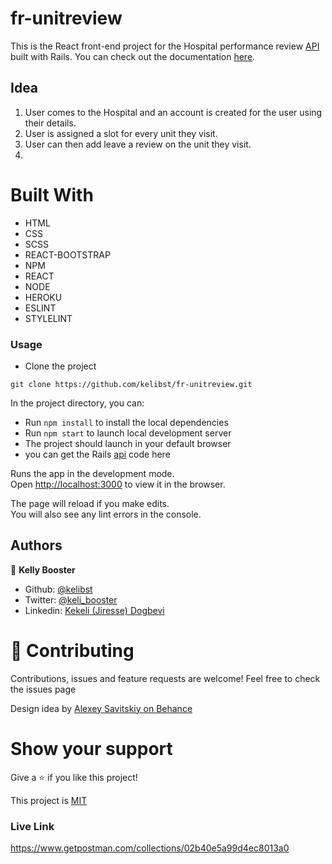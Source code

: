 # fr-unitreview

This is the React front-end project for the Hospital performance review [API](https://github.com/kelibst/hospital_unit_reviews) built with Rails. You can check out the documentation [here](https://documenter.getpostman.com/view/13261568/UUxzC8i3).

## Idea
1. User comes to the Hospital and an account is created for the user using their details.
2. User is assigned a slot for every unit they visit.
3. User can then add leave a review on the unit they visit.
4.


# Built With

- HTML 
- CSS
- SCSS
- REACT-BOOTSTRAP
- NPM
- REACT
- NODE
- HEROKU
- ESLINT
- STYLELINT

### Usage
- Clone the project 
```
git clone https://github.com/kelibst/fr-unitreview.git
```

In the project directory, you can:

- Run `npm install` to install the local dependencies
- Run `npm start` to launch local development server
- The project should launch in your default browser
- you can get the Rails [api](https://github.com/kelibst/hospital_unit_reviews) code here


Runs the app in the development mode.\
Open [http://localhost:3000](http://localhost:3000) to view it in the browser.

The page will reload if you make edits.\
You will also see any lint errors in the console.

## Authors

👤 **Kelly Booster**

- Github: [@kelibst](https://github.com/kelibst)
- Twitter: [@keli_booster](https://twitter.com/keli_booster)
- Linkedin: [Kekeli (Jiresse) Dogbevi
](https://www.linkedin.com/in/kekeli-dogbevi-jiresse/)


# 🤝 Contributing
Contributions, issues and feature requests are welcome!
Feel free to check the issues page

Design idea by [Alexey Savitskiy on Behance](https://www.behance.net/alexey_savitskiy)

# Show your support
Give a ⭐️ if you like this project!

This project is [MIT](lic.url)

### Live Link
https://www.getpostman.com/collections/02b40e5a99d4ec8013a0